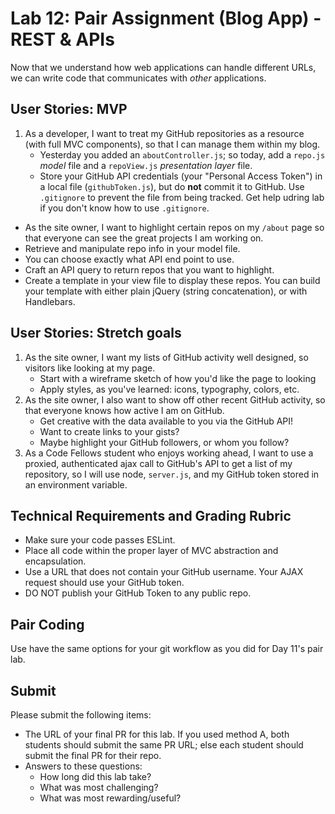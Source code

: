 # Lab 12: Pair Assignment (Blog App) - REST &amp; APIs

Now that we understand how web applications can handle different URLs, we can write code that communicates with *other* applications.

## User Stories: MVP
1. As a developer, I want to treat my GitHub repositories as a resource (with full MVC components), so that I can manage them within my blog.
   - Yesterday you added an `aboutController.js`; so today, add a `repo.js` *model* file and a `repoView.js` *presentation layer* file.
   - Store your GitHub API credentials (your "Personal Access Token") in a local file (`githubToken.js`), but do **not** commit it to GitHub. Use `.gitignore` to prevent the file from being tracked. Get help udring lab if you don't know how to use `.gitignore`.
  - As the site owner, I want to highlight certain repos on my `/about` page so that everyone can see the great projects I am working on.
  - Retrieve and manipulate repo info in your model file.
  - You can choose exactly what API end point to use.
  - Craft an API query to return repos that you want to highlight.
  - Create a template in your view file to display these repos. You can build your template with either plain jQuery (string concatenation), or with Handlebars.

## User Stories: Stretch goals
1. As the site owner, I want my lists of GitHub activity well designed, so visitors like looking at my page.
   - Start with a wireframe sketch of how you'd like the page to looking
   - Apply styles, as you've learned: icons, typography, colors, etc.
1. As the site owner, I also want to show off other recent GitHub activity, so that everyone knows how active I am on GitHub.
   - Get creative with the data available to you via the GitHub API!
   - Want to create links to your gists?
   - Maybe highlight your GitHub followers, or whom you follow?
1. As a Code Fellows student who enjoys working ahead, I want to use a proxied, authenticated ajax call to GitHub's API to get a list of my repository, so I will use node, `server.js`, and my GitHub token stored in an environment variable.

## Technical Requirements and Grading Rubric
- Make sure your code passes ESLint.
- Place all code within the proper layer of MVC abstraction and encapsulation.
- Use a URL that does not contain your GitHub username. Your AJAX request should use your GitHub token.
- DO NOT publish your GitHub Token to any public repo.

## Pair Coding
Use have the same options for your git workflow as you did for Day 11's pair lab.

## Submit
Please submit the following items:

- The URL of your final PR for this lab. If you used method A, both students should submit the same PR URL; else each student should submit the final PR for their repo.
- Answers to these questions:
  - How long did this lab take?
  - What was most challenging?
  - What was most rewarding/useful?

